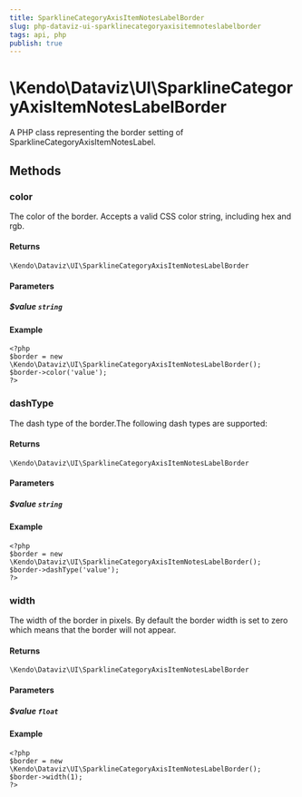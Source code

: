 ```yaml
---
title: SparklineCategoryAxisItemNotesLabelBorder
slug: php-dataviz-ui-sparklinecategoryaxisitemnoteslabelborder
tags: api, php
publish: true
---
```


# \Kendo\Dataviz\UI\SparklineCategoryAxisItemNotesLabelBorder

A PHP class representing the border setting of SparklineCategoryAxisItemNotesLabel.


## Methods

### color
The color of the border. Accepts a valid CSS color string, including hex and rgb.

#### Returns
`\Kendo\Dataviz\UI\SparklineCategoryAxisItemNotesLabelBorder`

#### Parameters

##### $value `string`



#### Example 
    <?php
    $border = new \Kendo\Dataviz\UI\SparklineCategoryAxisItemNotesLabelBorder();
    $border->color('value');
    ?>

### dashType
The dash type of the border.The following dash types are supported:

#### Returns
`\Kendo\Dataviz\UI\SparklineCategoryAxisItemNotesLabelBorder`

#### Parameters

##### $value `string`



#### Example 
    <?php
    $border = new \Kendo\Dataviz\UI\SparklineCategoryAxisItemNotesLabelBorder();
    $border->dashType('value');
    ?>

### width
The width of the border in pixels. By default the border width is set to zero which means that the border will not appear.

#### Returns
`\Kendo\Dataviz\UI\SparklineCategoryAxisItemNotesLabelBorder`

#### Parameters

##### $value `float`



#### Example 
    <?php
    $border = new \Kendo\Dataviz\UI\SparklineCategoryAxisItemNotesLabelBorder();
    $border->width(1);
    ?>

 
